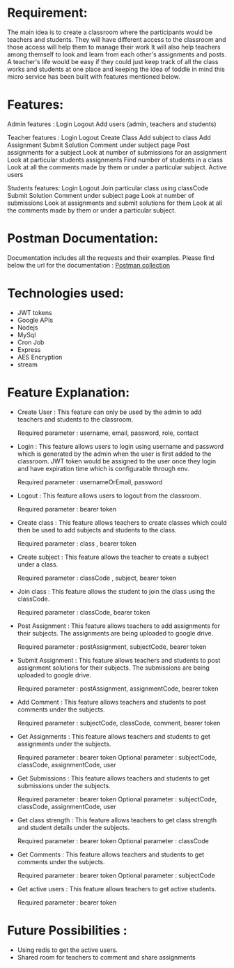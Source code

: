 # Requirement: 

The main idea is to create a classroom where the participants would be teachers and students. They will have different access to the classroom and those access will help them to manage their work
It will also help teachers among themself to look and learn from each other's assignments and posts.
A teacher's life would be easy if they could just keep track of all the class works and students at one place and keeping the idea of toddle in mind this micro service has been built with features mentioned below.


# Features:

Admin features : 
Login
Logout
Add users (admin, teachers and students)

Teacher features :
Login
Logout
Create Class
Add subject to class
Add Assignment
Submit Solution
Comment under subject page
Post assignments for a subject
Look at number of submissions for an assignment
Look at particular students assignments
 Find number of students in a class
 Look at all the comments made by them or under a particular subject.
 Active users




Students features:
Login
Logout
Join particular class using classCode
Submit Solution
Comment under subject page
Look at number of submissions 
Look at assignments and submit solutions for them
 Look at all the comments made by them or under a particular subject.


# Postman Documentation:

Documentation includes all the requests and their examples. Please find below the url for the documentation : 
[Postman collection](https://documenter.getpostman.com/view/14107473/2s83tGnWrr)

# Technologies used:
- JWT tokens
- Google APIs
- Nodejs
- MySql
- Cron Job
- Express
- AES Encryption
- stream

# Feature Explanation:

* Create User : This feature can only be used by the admin to add teachers and students to the classroom.

    Required parameter : username, email, password, role, contact

* Login : This feature allows users to login using username and password which is generated by the admin when the user is first added to the classroom. 
    JWT token would be assigned to the user once they login and have expiration time which is configurable through env.

    Required parameter : usernameOrEmail, password

* Logout : This feature allows users to logout from the classroom.

    Required parameter : bearer token


* Create class : This feature allows teachers to create classes which could then be used to add subjects and students to the class.

    Required parameter : class , bearer token

* Create subject : This feature allows the teacher to create a subject under a class.

    Required parameter : classCode , subject, bearer token

* Join class : This feature allows the student to join the class using the classCode.

    Required parameter : classCode, bearer token

* Post Assignment : This feature allows teachers to add assignments for their subjects. The assignments are being uploaded to google drive.

    Required parameter : postAssignment, subjectCode, bearer token

* Submit Assignment : This feature allows teachers and students to post assignment solutions for their subjects. The submissions are being uploaded to google drive.

    Required parameter : postAssignment, assignmentCode, bearer token

* Add Comment : This feature allows teachers and students to post comments under the subjects.

    Required parameter : subjectCode, classCode, comment, bearer token

* Get Assignments : This feature allows teachers and students to get assignments under the subjects.

    Required parameter : bearer token
    Optional parameter : subjectCode, classCode, assignmentCode, user

* Get Submissions : This feature allows teachers and students to get submissions under the subjects.

    Required parameter : bearer token
    Optional parameter : subjectCode, classCode, assignmentCode, user

* Get class strength : This feature allows teachers to get class strength and student details under the subjects.

    Required parameter : bearer token
    Optional parameter : classCode

* Get Comments : This feature allows teachers and students to get comments under the subjects.

    Required parameter : bearer token
    Optional parameter : subjectCode

* Get active users : This feature allows teachers to get active students.

    Required parameter : bearer token

# Future Possibilities : 


- Using redis to get the active users.
- Shared room for teachers to comment and share assignments
